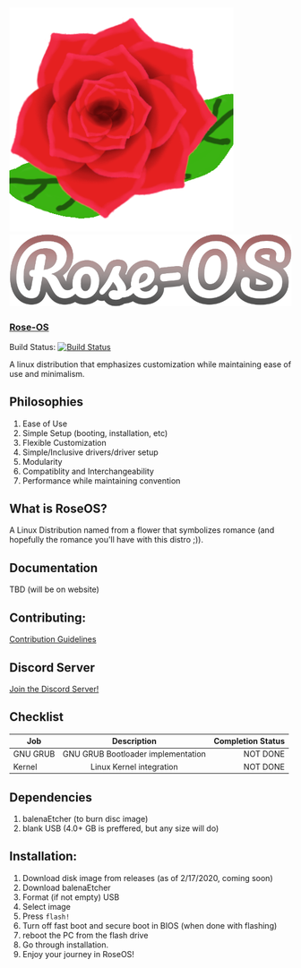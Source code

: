 ## ![logo](https://github.com/Rose-OS/Desktop-Rose/blob/master/images/rose1.png) ![text-logo](images/rose-os.svg) 

### [Rose-OS](https://rose-os.github.io/Website-Rose/) 
Build Status: [![Build Status](https://travis-ci.com/Rose-OS/Desktop-Rose.svg?branch=master)](https://travis-ci.com/Rose-OS/Desktop-Rose)

A linux distribution that emphasizes customization while maintaining ease of use and minimalism.

## Philosophies

1. Ease of Use
2. Simple Setup (booting, installation, etc)
3. Flexible Customization
4. Simple/Inclusive drivers/driver setup
5. Modularity
6. Compatiblity and Interchangeability
7. Performance while maintaining convention

## What is RoseOS?

A Linux Distribution named from a flower that symbolizes romance (and hopefully the romance you'll have with this distro ;)).

## Documentation

TBD (will be on website)

## Contributing:

[Contribution Guidelines](https://github.com/Rose-OS/Desktop-Rose/blob/master/CONTRIBUTING.md)


## Discord Server

[Join the Discord Server!](https://discord.gg/Mr7UEwg)

## Checklist


|    Job        |  Description                       | Completion Status |
| ------------- |:-------------:                     | -----:            |
|   GNU GRUB    | GNU GRUB Bootloader implementation | NOT DONE          |
|    Kernel     |    Linux Kernel integration        | NOT DONE          | 

## Dependencies

1. balenaEtcher (to burn disc image)
2. blank USB (4.0+ GB is preffered, but any size will do)

## Installation:

1. Download disk image from releases (as of 2/17/2020, coming soon)
2. Download balenaEtcher
3. Format (if not empty) USB
4. Select image
5. Press `flash!`
6. Turn off fast boot and secure boot in BIOS (when done with flashing)
7. reboot the PC from the flash drive
8. Go through installation.
9. Enjoy your journey in RoseOS!
